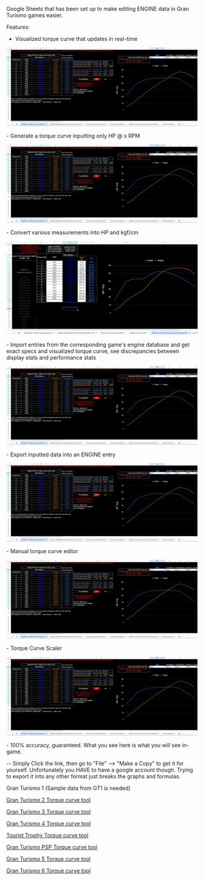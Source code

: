 Google Sheets that has been set up to make editing ENGINE data in Gran Turismo games easier.

Features:

  - Visualized torque curve that updates in real-time
<p align="center">
  <img src="https://github.com/Silentwarior112/GT-TorqueCurveTool/blob/main/pics/import.png">
</p>
  - Generate a torque curve inputting only HP @ x RPM
<p align="center">
  <img src="https://github.com/Silentwarior112/GT-TorqueCurveTool/blob/main/pics/import.png">
</p>
  - Convert various measurements into HP and kgf/cm
<p align="center">
  <img src="https://github.com/Silentwarior112/GT-TorqueCurveTool/blob/main/pics/onlyhp_rpm.png">
</p>
  - Import entries from the corresponding game's engine database and get exact specs and visualized torque curve, see discrepancies between display stats and performance stats
<p align="center">
  <img src="https://github.com/Silentwarior112/GT-TorqueCurveTool/blob/main/pics/import.png">
</p>
  - Export inputted data into an ENGINE entry
<p align="center">
  <img src="https://github.com/Silentwarior112/GT-TorqueCurveTool/blob/main/pics/import.png">
</p>
  - Manual torque curve editor
<p align="center">
  <img src="https://github.com/Silentwarior112/GT-TorqueCurveTool/blob/main/pics/import.png">
</p>
  - Torque Curve Scaler
<p align="center">
  <img src="https://github.com/Silentwarior112/GT-TorqueCurveTool/blob/main/pics/import.png">
</p>
  - 100% accuracy, guaranteed. What you see here is what you will see in-game.


--
Simply Click the link, then go to "File" --> "Make a Copy" to get it for yourself.
Unfortunately you HAVE to have a google account though. Trying to export it into any other format just breaks the graphs and formulas.

Gran Turismo 1
(Sample data from GT1 is needed)

[Gran Turismo 2 Torque curve tool](https://docs.google.com/spreadsheets/d/1LudIeYgtRCnuam24pWde5JJC1bJ67J_O4vvm6e0Dqvk/edit?gid=449075534#gid=449075534)


[Gran Turismo 3 Torque curve tool](https://docs.google.com/spreadsheets/d/1Xx33vf3UZDkyDxvymt0LmKsys_9GyIPSuUOS93iPX8Y/edit?gid=449075534#gid=449075534)


[Gran Turismo 4 Torque curve tool](https://docs.google.com/spreadsheets/d/15Te-tS-5UlawTXekk3lKHUKo2CzNW_N4e9940TE6SsQ/edit?gid=449075534#gid=449075534)


[Tourist Trophy Torque curve tool](https://docs.google.com/spreadsheets/d/1lnImCNuh94tisgg6zrEBoEcUwWEFl8pGBl2kyKELJSU/edit?gid=449075534#gid=449075534)


[Gran Turismo PSP Torque curve tool](https://docs.google.com/spreadsheets/d/1_XHsuc0ecvVuDRK88aSvj05jRE3C0kFYPgu3jA4d6Uo/edit?gid=449075534#gid=449075534)


[Gran Turismo 5 Torque curve tool](https://docs.google.com/spreadsheets/d/1eFpkf3pYLs16dvfsITYXPZzanKDj8nE9ZTWdHX_UlkM/edit?gid=449075534#gid=449075534)


[Gran Turismo 6 Torque curve tool](https://docs.google.com/spreadsheets/d/1JWRrS84AbJrQmcM4LRqBVoJJTmeTk846QUP-U4B9ztY/edit?gid=449075534#gid=449075534)

